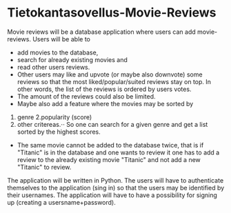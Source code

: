 # Tietokantasovellus-Movie-Reviews

Movie reviews will be a database application where users can add movie-reviews. Users will be able to 
* add movies to the database, 
* search for already existing movies and 
* read other users reviews. 
* Other users may like and upvote (or maybe also downvote) some reviews so that the most liked/popular/suited reviews stay on top. In other words, the list of the reviews is ordered by users votes. 
* The amount of the reviews could also be limited. 
* Maybe also add a feature where the movies may be sorted by 
1. genre
2.popularity (score) 
3. other critereas.⋅⋅
So one can search for a given genre and get a list sorted by the highest scores. 
* The same movie cannot be added to the database twice, that is if "Titanic" is in the database and one wants to review it one has to add a review to the already existing movie "Titanic" and not add a new "Titanic" to review.

The application will be written in Python. The users will have to authenticate themselves to the application (sing in) so that the users may be identified by their usernames. The application will have to have a possibility for signing up (creating a usersname+password).
